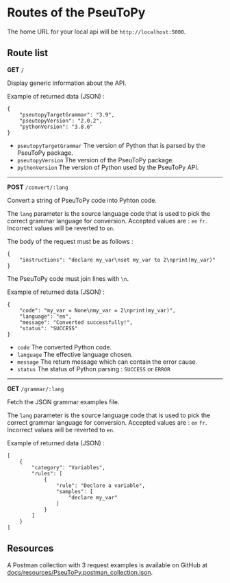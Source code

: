 # Routes of the PseuToPy
The home URL for your local api will be `http://localhost:5000`.

## Route list

**GET** `/`

Display generic information about the API.

Example of returned data (JSON) :
```
{
    "pseutopyTargetGrammar": "3.9",
    "pseutopyVersion": "2.0.2",
    "pythonVersion": "3.8.6"
}
```

- `pseutopyTargetGrammar` The version of Python that is parsed by the PseuToPy package.
- `pseutopyVersion` The version of the PseuToPy package.
- `pythonVersion` The version of Python used by the PseuToPy API.

---

**POST** `/convert/:lang`

Convert a string of PseuToPy code into Pyhton code. 

The `lang` parameter is the source language code that is used to pick the correct grammar language for conversion. Accepted values are : `en` `fr`. Incorrect values will be reverted to `en`.

The body of the request must be as follows :
```
{
    "instructions": "declare my_var\nset my_var to 2\nprint(my_var)"
}
```
The PseuToPy code must join lines with `\n`.

Example of returned data (JSON) :
```
{
    "code": "my_var = None\nmy_var = 2\nprint(my_var)",
    "language": "en",
    "message": "Converted successfully!",
    "status": "SUCCESS"
}
```

- `code` The converted Python code.
- `language` The effective language chosen.
- `message` The return message which can contain the error cause.
- `status` The status of Python parsing : `SUCCESS` or `ERROR`

---

**GET** `/grammar/:lang`

Fetch the JSON grammar examples file.

The `lang` parameter is the source language code that is used to pick the correct grammar language for conversion. Accepted values are : `en` `fr`. Incorrect values will be reverted to `en`.

Example of returned data (JSON) :

```
[
    {
        "category": "Variables",
        "rules": [
            {
                "rule": "Declare a variable",
                "samples": [
                    "declare my_var"
                ]
            }
        ]
    }
]
```

## Resources
A Postman collection with 3 request examples is available on GitHub at [docs/resources/PseuToPy.postman_collection.json](https://github.com/PseuToPy/PseuToPy-api/new/rtd/docs/resources/PseuToPy.postman_collection.json "PseuToPy.postman_collection.json").

